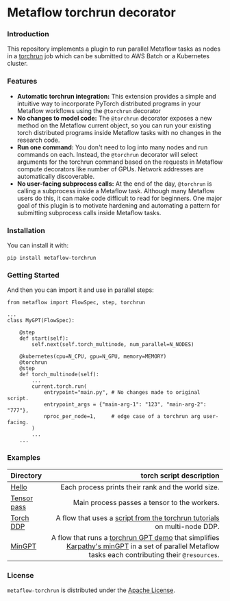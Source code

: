 # Metaflow torchrun decorator

### Introduction
This repository implements a plugin to run parallel Metaflow tasks as nodes in a [torchrun](https://pytorch.org/docs/stable/elastic/run.html) job which can be submitted to AWS Batch or a Kubernetes cluster.

### Features
- <b>Automatic torchrun integration:</b> This extension provides a simple and intuitive way to incorporate PyTorch distributed programs in your Metaflow workflows using the `@torchrun` decorator
- <b>No changes to model code:</b> The `@torchrun` decorator exposes a new method on the Metaflow current object, so you can run your existing torch distributed programs inside Metaflow tasks with no changes in the research code.
- <b>Run one command:</b> You don't need to log into many nodes and run commands on each. Instead, the `@torchrun` decorator will select arguments for the torchrun command based on the requests in Metaflow compute decorators like number of GPUs. Network addresses are automatically discoverable. 
- <b>No user-facing subprocess calls:</b> At the end of the day, `@torchrun` is calling a subprocess inside a Metaflow task. Although many Metaflow users do this, it can make code difficult to read for beginners. One major goal of this plugin is to motivate hardening and automating a pattern for submitting subprocess calls inside Metaflow tasks.

### Installation
You can install it with:
```
pip install metaflow-torchrun
```

### Getting Started
And then you can import it and use in parallel steps:
```
from metaflow import FlowSpec, step, torchrun

...
class MyGPT(FlowSpec):

    @step
    def start(self):
        self.next(self.torch_multinode, num_parallel=N_NODES)

    @kubernetes(cpu=N_CPU, gpu=N_GPU, memory=MEMORY)
    @torchrun
    @step
    def torch_multinode(self):
        ...
        current.torch.run(
            entrypoint="main.py", # No changes made to original script.
            entrypoint_args = {"main-arg-1": "123", "main-arg-2": "777"},
            nproc_per_node=1,     # edge case of a torchrun arg user-facing.
        )
        ...
    ...
```

### Examples

| Directory | torch script description |
| :--- | ---: |
| [Hello](examples/hello/README.md) | Each process prints their rank and the world size. |  
| [Tensor pass](examples/tensor-pass/README.md) | Main process passes a tensor to the workers. |  
| [Torch DDP](examples/torch-ddp/README.md) | A flow that uses a [script from the torchrun tutorials](https://pytorch.org/tutorials/intermediate/ddp_series_multinode.html) on multi-node DDP. |  
| [MinGPT](examples/min-gpt/README.md) | A flow that runs a [torchrun GPT demo](https://pytorch.org/tutorials/intermediate/ddp_series_minGPT.html) that simplifies [Karpathy's minGPT](https://github.com/karpathy/minGPT) in a set of parallel Metaflow tasks each contributing their `@resources`. |

### License 
`metaflow-torchrun` is distributed under the <u>Apache License</u>.
